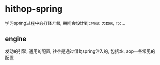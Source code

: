 # hithop-spring
学习spring过程中的打怪升级, 期间会设计到`分布式`, `大数据`, `rpc`...

## engine
发动的引擎, 通用的配置, 往往是通过借助spring注入的, 包括zk, aop一些常见的配置
